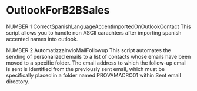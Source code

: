 # OutlookForB2BSales

NUMBER 1
CorrectSpanishLanguageAccentImportedOnOutlookContact
This script allows you to handle non ASCII carachters after importing spanish accented names into outlook.

NUMBER 2
AutomatizzaInvioMailFollowup
This script automates the sending of personalized emails to a list of contacts whose emails have been moved to a specific folder.
The email address to which the follow-up email is sent is identified from the previously sent email, which must be specifically placed in a folder named PROVAMACRO01 within Sent email directory.
